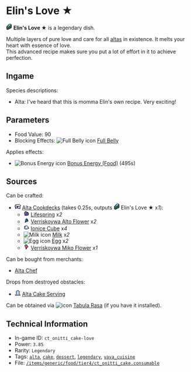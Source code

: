 # Elin's Love ★

<img src="https://raw.githubusercontent.com/Ceterai/Enternia/main/items/generic/food/tier4/ct_onitti_cake.png" alt="Elin's Love ★ icon" loading="lazy" height="16px" width="auto" /> **Elin's Love ★** is a legendary dish.

Multiple layers of pure love and care for all [altas](https://ceterai.github.io/MyEnternia/Wiki/Tags/Alta) in existence. It melts your heart with essence of love.  
This advanced recipe makes sure you put a lot of effort in it to achieve perfection.

## Ingame

Species descriptions:

- Alta: I've heard that this is momma Elin's own recipe. Very exciting!

## Parameters

- Food Value: 90
- Blocking Effects: <img src="https://starbounder.org/mediawiki/images/6/60/Status_Well_Fed.png" alt="Full Belly icon" loading="lazy" height="16px" width="16px" /> [Full Belly](https://starbounder.org/Full_Belly)

Applies effects:

- <img src="https://starbounder.org/mediawiki/images/thumb/5/57/Status_Energy_Boost.png/48px-Status_Energy_Boost.png" alt="Bonus Energy icon" loading="lazy" height="16px" width="16px" /> [Bonus Energy (Food)](https://starbounder.org/Status_Effects#Stat_Boosts) (495s)

## Sources

Can be crafted:

- ![ ](https://raw.githubusercontent.com/Ceterai/Enternia/main/objects/alta/cooking/cookdecks/icon.png) [Alta Cookdecks](https://ceterai.github.io/MyEnternia/Wiki/AltaCookdecks) (takes 0.25s, outputs <img src="https://raw.githubusercontent.com/Ceterai/Enternia/main/items/generic/food/tier4/ct_onitti_cake.png" alt="Elin's Love ★ icon" loading="lazy" height="16px" width="auto" /> Elin's Love ★ x*1*):
  - <img src="https://raw.githubusercontent.com/Ceterai/Enternia/main/items/generic/food/tier1/ct_lifespring.png" alt="Lifespring icon" loading="lazy" height="16px" width="auto" /> [Lifespring](https://ceterai.github.io/MyEnternia/Wiki/Lifespring) x*2*
  - <img src="https://raw.githubusercontent.com/Ceterai/Enternia/main/objects/biome/alterash/koywa/flowers/alto/icon.png" alt="Verriskoywa Alto Flower icon" loading="lazy" height="16px" width="auto" /> [Verriskoywa Alto Flower](https://ceterai.github.io/MyEnternia/Wiki/VerriskoywaAltoFlower) x*2*
  - <img src="https://raw.githubusercontent.com/Ceterai/Enternia/main/items/generic/food/other/ct_ionice_cube.png" alt="Ionice Cube icon" loading="lazy" height="16px" width="auto" /> [Ionice Cube](https://ceterai.github.io/MyEnternia/Wiki/IoniceCube) x*4*
  - <img src="https://starbounder.org/mediawiki/images/9/92/Milk.png" alt="Milk icon" loading="lazy" height="15px" width="8px" /> [Milk](https://starbounder.org/Milk) x*2*
  - <img src="https://starbounder.org/mediawiki/images/2/26/Egg.png" alt="Egg icon" loading="lazy" height="16px" width="16px" /> [Egg](https://starbounder.org/Egg) x*2*
  - <img src="https://raw.githubusercontent.com/Ceterai/Enternia/main/objects/biome/alterash/koywa/flowers/miko/icon.png" alt="Verriskoywa Miko Flower icon" loading="lazy" height="16px" width="auto" /> [Verriskoywa Miko Flower](https://ceterai.github.io/MyEnternia/Wiki/VerriskoywaMikoFlower) x*1*

Can be bought from merchants:

- [Alta Chef](https://ceterai.github.io/MyEnternia/Wiki/AltaChef)

Drops from destroyed obstacles:

- <img src="https://raw.githubusercontent.com/Ceterai/Enternia/main/objects/alta/special/food/cake/icon.png" alt="Alta Cake Serving icon" loading="lazy" height="16px" width="auto" /> [Alta Cake Serving](https://ceterai.github.io/MyEnternia/Wiki/AltaCakeServing)

Can be obtained via <img src="https://steamuserimages-a.akamaihd.net/ugc/263843960696222713/3EC9A7C005541F7D577EBCB8C5736B4EFC9973D6/" alt="icon" width="8" height="12"/> [Tabula Rasa](https://community.playstarbound.com/resources/the-tabula-rasa.3222/) (if you have it installed).

## Technical Information

- In-game ID: `ct_onitti_cake-love`
- Power: `3.85`
- Rarity: `Legendary`
- Tags: [`alta`](https://ceterai.github.io/MyEnternia/Wiki/Tags/Alta), [`cake`](https://ceterai.github.io/MyEnternia/Wiki/Tags/Cake), [`dessert`](https://ceterai.github.io/MyEnternia/Wiki/Tags/Dessert), [`legendary`](https://ceterai.github.io/MyEnternia/Wiki/Tags/Legendary), [`yava_cuisine`](https://ceterai.github.io/MyEnternia/Wiki/Tags/YavaCuisine)
- File: [`/items/generic/food/tier4/ct_onitti_cake.consumable`](https://github.com/Ceterai/Enternia/blob/main/items/generic/food/tier4/ct_onitti_cake.consumable)
